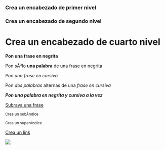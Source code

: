 ### Crea un encabezado de primer nivel ###

### Crea un encabezado de segundo nivel ##

# Crea un encabezado de cuarto nivel #

**Pon una frase en negrita**

Pon sÃ³lo **una palabra** de una frase en negrita

*Pon una frase en cursiva*

Pon *dos palabras* alternas de una *frase en cursiva*

***Pon una palabra en negrita y cursiva a la vez***

<ins>Subraya una frase</ins>

<sub>Crea un subÃ­ndice</sub>

<sup>Crea un superÃ­ndice</sup>

[Crea un link](github.com/oxcoded)

<img src="https://www.google.com/url?sa=i&url=https%3A%2F%2Fwww.opsera.io%2Fsolutions%2Fopsera-github&psig=AOvVaw2k5Voz9P8sTe3bN0EAXFQW&ust=1740492186679000&source=images&cd=vfe&opi=89978449&ved=0CBYQjRxqFwoTCOj5jOa83IsDFQAAAAAdAAAAABAE"></img>
